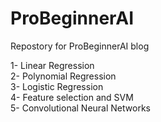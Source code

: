 # ProBeginnerAI
Repostory for ProBeginnerAI blog

1- Linear Regression  
2- Polynomial Regression  
3- Logistic Regression  
4- Feature selection and SVM  
5- Convolutional Neural Networks
